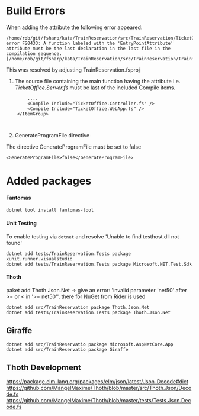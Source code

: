 #  Build Errors

When adding the <EntryPoint> attribute the following error appeared:

    /home/rob/git/fsharp/kata/TrainReservation/src/TrainReservation/TicketOffice.Server.fs(33,5): error FS0433: A function labeled with the 'EntryPointAttribute' attribute must be the last declaration in the last file in the compilation sequence. [/home/rob/git/fsharp/kata/TrainReservation/src/TrainReservation/TrainReservation.fsproj]

This was resolved by adjusting TrainReservation.fsproj 

1. The source file containing the main function having the <EntryPoint> attribute i.e. *TicketOffice.Server.fs* must be last of the included Compile items.
```
        ....
        <Compile Include="TicketOffice.Controller.fs" />
        <Compile Include="TicketOffice.WebApp.fs" />  
    </ItemGroup> 

   
```

2. GenerateProgramFile directive

The directive GenerateProgramFile must be set to false

    <GenerateProgramFile>false</GenerateProgramFile>

# Added packages

#### Fantomas

    dotnet tool install fantomas-tool

#### Unit Testing

To enable testing via ``dotnet`` and resolve 'Unable to find testhost.dll not found'

    dotnet add tests/TrainReservation.Tests package xunit.runner.visualstudio    
    dotnet add tests/TrainReservation.Tests package Microsoft.NET.Test.Sdk 

#### Thoth

paket add Thoth.Json.Net -> give an error: 'invalid parameter 'net50' after >= or < in '>= net50'', there for NuGet from Rider is used
    
    dotnet add src/TrainReservation package Thoth.Json.Net
    dotnet add tests/TrainReservation.Tests package Thoth.Json.Net

## Giraffe

    dotnet add src/TrainReservatio package Microsoft.AspNetCore.App
    dotnet add src/TrainReservatio package Giraffe



## Thoth Development

https://package.elm-lang.org/packages/elm/json/latest/Json-Decode#dict
https://github.com/MangelMaxime/Thoth/blob/master/src/Thoth.Json/Decode.fs
https://github.com/MangelMaxime/Thoth/blob/master/tests/Tests.Json.Decode.fs
